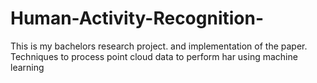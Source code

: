 # Human-Activity-Recognition-
This is my bachelors research project. and implementation of the paper. Techniques to process point cloud data to perform har using machine learning 
